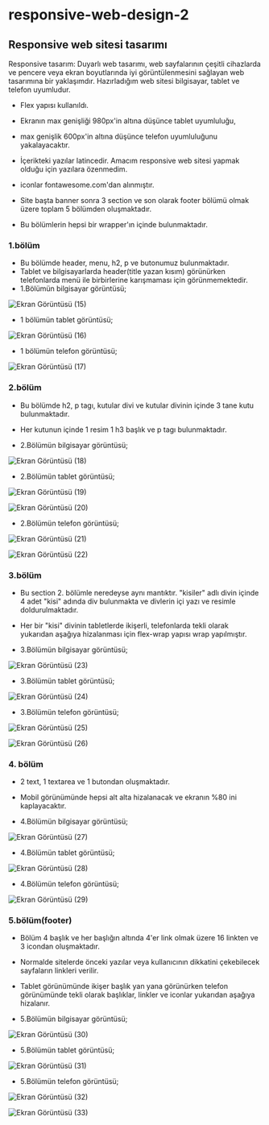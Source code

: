 # responsive-web-design-2

## Responsive web sitesi tasarımı

Responsive tasarım: Duyarlı web tasarımı, web sayfalarının çeşitli cihazlarda ve pencere veya ekran boyutlarında iyi görüntülenmesini sağlayan
web tasarımına bir yaklaşımdır. Hazırladığım web sitesi bilgisayar, tablet ve telefon uyumludur.

* Flex yapısı kullanıldı.
* Ekranın max genişliği 980px'in altına düşünce tablet uyumluluğu,
* max genişlik 600px'in altına düşünce telefon uyumluluğunu yakalayacaktır.

* İçerikteki yazılar latincedir. Amacım responsive web sitesi yapmak olduğu için yazılara özenmedim.
* iconlar fontawesome.com'dan alınmıştır.

* Site başta banner sonra 3 section ve son olarak footer bölümü olmak üzere toplam 5 bölümden oluşmaktadır.
* Bu bölümlerin hepsi bir wrapper'ın içinde bulunmaktadır.

### 1.bölüm
* Bu bölümde header, menu, h2, p ve butonumuz bulunmaktadır.
* Tablet ve bilgisayarlarda header(title yazan kısım) görünürken telefonlarda menü ile birbirlerine karışmaması için görünmemektedir.
* 1.Bölümün bilgisayar görüntüsü;




![Ekran Görüntüsü (15)](https://user-images.githubusercontent.com/55760365/89786873-4cfad000-db25-11ea-9fe8-b8953993964c.png)




* 1 bölümün tablet görüntüsü;




![Ekran Görüntüsü (16)](https://user-images.githubusercontent.com/55760365/89787605-6b150000-db26-11ea-85cd-d6289d9f6534.png)




* 1 bölümün telefon görüntüsü;




![Ekran Görüntüsü (17)](https://user-images.githubusercontent.com/55760365/89787614-70724a80-db26-11ea-8b65-5b93272befa4.png)




### 2.bölüm

* Bu bölümde h2, p tagı, kutular divi ve kutular divinin içinde 3 tane kutu bulunmaktadır.
* Her kutunun içinde 1 resim 1 h3 başlık ve p tagı bulunmaktadır.

* 2.Bölümün bilgisayar görüntüsü;



![Ekran Görüntüsü (18)](https://user-images.githubusercontent.com/55760365/89788825-67827880-db28-11ea-8ee7-ee1765957b92.png)



* 2.Bölümün tablet görüntüsü;

![Ekran Görüntüsü (19)](https://user-images.githubusercontent.com/55760365/89788906-82ed8380-db28-11ea-998c-ee3d12e49347.png)

![Ekran Görüntüsü (20)](https://user-images.githubusercontent.com/55760365/89788913-85e87400-db28-11ea-90e7-647de4feac5d.png)

* 2.Bölümün telefon görüntüsü;

![Ekran Görüntüsü (21)](https://user-images.githubusercontent.com/55760365/89789114-d6f86800-db28-11ea-817c-fbe3831e8406.png)

![Ekran Görüntüsü (22)](https://user-images.githubusercontent.com/55760365/89789145-e24b9380-db28-11ea-9586-f72b8431f9fb.png)



### 3.bölüm

* Bu section 2. bölümle neredeyse aynı mantıktır. "kisiler" adlı divin içinde 4 adet "kisi" adında div bulunmakta ve divlerin içi yazı ve resimle doldurulmaktadır.
* Her bir "kisi" divinin tabletlerde ikişerli, telefonlarda tekli olarak yukarıdan aşağıya hizalanması için flex-wrap yapısı wrap yapılmıştır.


* 3.Bölümün bilgisayar görüntüsü;

![Ekran Görüntüsü (23)](https://user-images.githubusercontent.com/55760365/89789210-f7282700-db28-11ea-9364-847b5d77ea0b.png)



* 3.Bölümün tablet görüntüsü;


![Ekran Görüntüsü (24)](https://user-images.githubusercontent.com/55760365/89789262-09a26080-db29-11ea-8fe3-9cef7d7aa650.png)



* 3.Bölümün telefon görüntüsü;

![Ekran Görüntüsü (25)](https://user-images.githubusercontent.com/55760365/89789323-19ba4000-db29-11ea-8267-0362b06ff74c.png)

![Ekran Görüntüsü (26)](https://user-images.githubusercontent.com/55760365/89789329-1b840380-db29-11ea-85d5-835a5b7056bc.png)


### 4. bölüm

* 2 text, 1 textarea ve 1 butondan oluşmaktadır.
* Mobil görünümünde hepsi alt alta hizalanacak ve ekranın %80 ini kaplayacaktır.



* 4.Bölümün bilgisayar görüntüsü;


![Ekran Görüntüsü (27)](https://user-images.githubusercontent.com/55760365/89789363-2c347980-db29-11ea-86e7-dbe45d1a71d6.png)


* 4.Bölümün tablet görüntüsü;


![Ekran Görüntüsü (28)](https://user-images.githubusercontent.com/55760365/89789370-2e96d380-db29-11ea-805a-e30f29daf282.png)



* 4.Bölümün telefon görüntüsü;


![Ekran Görüntüsü (29)](https://user-images.githubusercontent.com/55760365/89789378-30609700-db29-11ea-9376-06e99fdeae7d.png)




### 5.bölüm(footer)

* Bölüm 4 başlık ve her başlığın altında 4'er link olmak üzere 16 linkten ve 3 icondan oluşmaktadır.
* Normalde sitelerde önceki yazılar veya kullanıcının dikkatini çekebilecek sayfaların linkleri verilir.
* Tablet görünümünde ikişer başlık yan yana görünürken telefon görünümünde tekli olarak başlıklar, linkler ve iconlar yukarıdan aşağıya hizalanır. 


* 5.Bölümün bilgisayar görüntüsü;


![Ekran Görüntüsü (30)](https://user-images.githubusercontent.com/55760365/89789464-4e2dfc00-db29-11ea-86cd-b192834e27a0.png)



* 5.Bölümün tablet görüntüsü;


![Ekran Görüntüsü (31)](https://user-images.githubusercontent.com/55760365/89789493-54bc7380-db29-11ea-8340-e6803de0a1a1.png)

* 5.Bölümün telefon görüntüsü;


![Ekran Görüntüsü (32)](https://user-images.githubusercontent.com/55760365/89789562-6dc52480-db29-11ea-8953-c8dcbdb63691.png)

![Ekran Görüntüsü (33)](https://user-images.githubusercontent.com/55760365/89789565-6f8ee800-db29-11ea-94e2-f322dd852a47.png)
